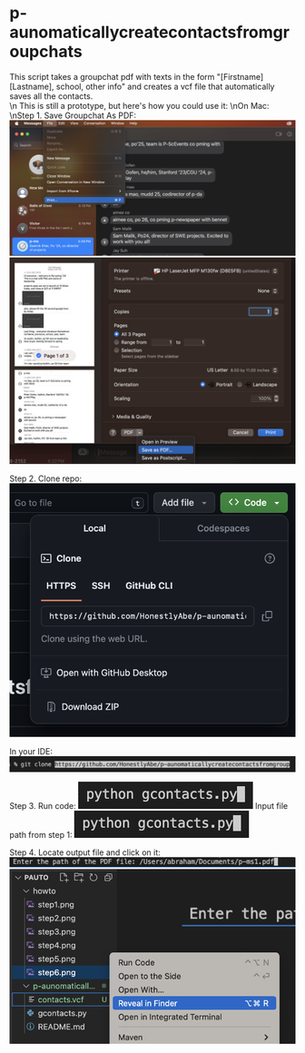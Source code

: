 # p-aunomaticallycreatecontactsfromgroupchats

This script takes a groupchat pdf with texts in the form "[Firstname] [Lastname], school, other info" and creates a vcf file that automatically saves all the contacts.  
\n
This is still a prototype, but here's how you could use it:
\nOn Mac:
\nStep 1. Save Groupchat As PDF: 
![step 1](https://github.com/HonestlyAbe/p-aunomaticallycreatecontactsfromgroupchats/blob/main/howto/step1.png?raw=true)
![step 1b](https://github.com/HonestlyAbe/p-aunomaticallycreatecontactsfromgroupchats/blob/main/howto/step2.png?raw=true)

Step 2. Clone repo:
![step 2](https://github.com/HonestlyAbe/p-aunomaticallycreatecontactsfromgroupchats/blob/main/howto/step3.png?raw=true)

In your IDE:
![step 2b](https://github.com/HonestlyAbe/p-aunomaticallycreatecontactsfromgroupchats/blob/main/howto/step4.png?raw=true)

Step 3. Run code: 
![step 3](https://github.com/HonestlyAbe/p-aunomaticallycreatecontactsfromgroupchats/blob/main/howto/step5.png?raw=true)
Input file path from step 1:
![step 3b](https://github.com/HonestlyAbe/p-aunomaticallycreatecontactsfromgroupchats/blob/main/howto/step5.png?raw=true)

Step 4. Locate output file and click on it:
![step 4](https://github.com/HonestlyAbe/p-aunomaticallycreatecontactsfromgroupchats/blob/main/howto/step6.png?raw=true)
![step 4b](https://github.com/HonestlyAbe/p-aunomaticallycreatecontactsfromgroupchats/blob/main/howto/step7.png?raw=true)


